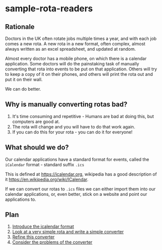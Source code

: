 # sample-rota-readers

## Rationale
Doctors in the UK often rotate jobs multiple times a year, and with each job comes a new rota.
A new rota in a new format, often complex, almost always written as an excel spreadsheet, and
updated at random.

Almost every doctor has a mobile phone, on which there is a calendar application. Some doctors
will do the painstaking task of manually converting that rota into events to be put on that application.
Others will try to keep a copy of it on their phones, and others will print the rota out and put
it on their wall.

We can do better.

## Why is manually converting rotas bad?

1. It's time consuming and repetitive - Humans are bad at doing this, but computers are good at.
2. The rota will change and you will have to do that work again.
3. If you can do this for your rota - you can do it for everyone!

## What should we do?

Our calendar applications have a standard format for events, called the `iCalendar` format - standard suffix `.ics`

This is defined at https://icalendar.org, wikipedia has a good description of it https://en.wikipedia.org/wiki/ICalendar.

If we can convert our rotas to `.ics` files we can either import them into our calendar applications, or, even better, stick on a website and point our applications to.

## Plan
1. [Introduce the icalendar format](icalendar)
2. [Look at a very simple rota and write a simple converter](simple-rota/part-1)
3. [Refine this converter](simple-rota/part-2)
4. [Consider the problems of the converter](simple-rota/part-3)


